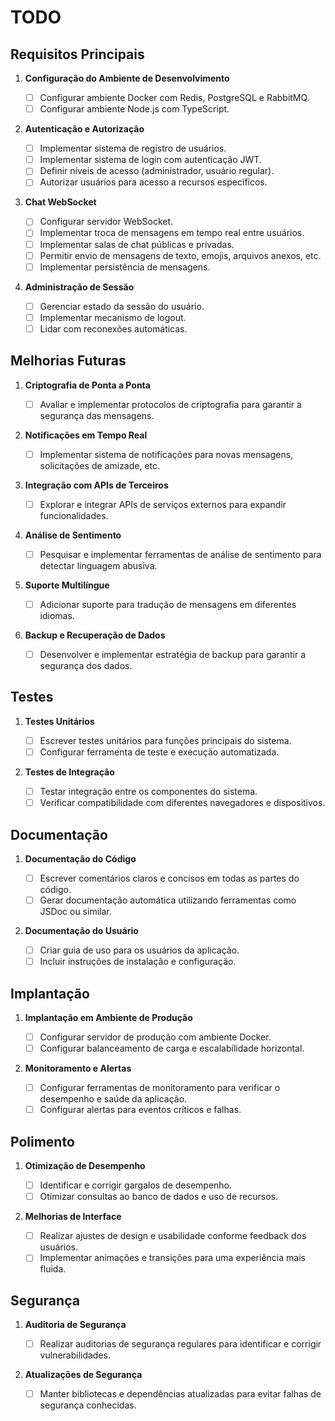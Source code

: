 # TODO

## Requisitos Principais

1. **Configuração do Ambiente de Desenvolvimento**

   - [ ] Configurar ambiente Docker com Redis, PostgreSQL e RabbitMQ.
   - [ ] Configurar ambiente Node.js com TypeScript.

2. **Autenticação e Autorização**

   - [ ] Implementar sistema de registro de usuários.
   - [ ] Implementar sistema de login com autenticação JWT.
   - [ ] Definir níveis de acesso (administrador, usuário regular).
   - [ ] Autorizar usuários para acesso a recursos específicos.

3. **Chat WebSocket**

   - [ ] Configurar servidor WebSocket.
   - [ ] Implementar troca de mensagens em tempo real entre usuários.
   - [ ] Implementar salas de chat públicas e privadas.
   - [ ] Permitir envio de mensagens de texto, emojis, arquivos anexos, etc.
   - [ ] Implementar persistência de mensagens.

4. **Administração de Sessão**
   - [ ] Gerenciar estado da sessão do usuário.
   - [ ] Implementar mecanismo de logout.
   - [ ] Lidar com reconexões automáticas.

## Melhorias Futuras

1. **Criptografia de Ponta a Ponta**

   - [ ] Avaliar e implementar protocolos de criptografia para garantir a segurança das mensagens.

2. **Notificações em Tempo Real**

   - [ ] Implementar sistema de notificações para novas mensagens, solicitações de amizade, etc.

3. **Integração com APIs de Terceiros**

   - [ ] Explorar e integrar APIs de serviços externos para expandir funcionalidades.

4. **Análise de Sentimento**

   - [ ] Pesquisar e implementar ferramentas de análise de sentimento para detectar linguagem abusiva.

5. **Suporte Multilíngue**

   - [ ] Adicionar suporte para tradução de mensagens em diferentes idiomas.

6. **Backup e Recuperação de Dados**
   - [ ] Desenvolver e implementar estratégia de backup para garantir a segurança dos dados.

## Testes

1. **Testes Unitários**

   - [ ] Escrever testes unitários para funções principais do sistema.
   - [ ] Configurar ferramenta de teste e execução automatizada.

2. **Testes de Integração**
   - [ ] Testar integração entre os componentes do sistema.
   - [ ] Verificar compatibilidade com diferentes navegadores e dispositivos.

## Documentação

1. **Documentação do Código**

   - [ ] Escrever comentários claros e concisos em todas as partes do código.
   - [ ] Gerar documentação automática utilizando ferramentas como JSDoc ou similar.

2. **Documentação do Usuário**
   - [ ] Criar guia de uso para os usuários da aplicação.
   - [ ] Incluir instruções de instalação e configuração.

## Implantação

1. **Implantação em Ambiente de Produção**

   - [ ] Configurar servidor de produção com ambiente Docker.
   - [ ] Configurar balanceamento de carga e escalabilidade horizontal.

2. **Monitoramento e Alertas**
   - [ ] Configurar ferramentas de monitoramento para verificar o desempenho e saúde da aplicação.
   - [ ] Configurar alertas para eventos críticos e falhas.

## Polimento

1. **Otimização de Desempenho**

   - [ ] Identificar e corrigir gargalos de desempenho.
   - [ ] Otimizar consultas ao banco de dados e uso de recursos.

2. **Melhorias de Interface**
   - [ ] Realizar ajustes de design e usabilidade conforme feedback dos usuários.
   - [ ] Implementar animações e transições para uma experiência mais fluida.

## Segurança

1. **Auditoria de Segurança**

   - [ ] Realizar auditorias de segurança regulares para identificar e corrigir vulnerabilidades.

2. **Atualizações de Segurança**
   - [ ] Manter bibliotecas e dependências atualizadas para evitar falhas de segurança conhecidas.
